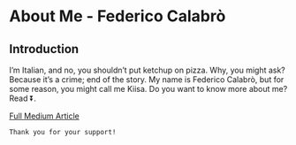 # About Me - Federico Calabrò

## Introduction

I’m Italian, and no, you shouldn’t put ketchup on pizza.
Why, you might ask? Because it’s a crime; end of the story.
My name is Federico Calabrò, but for some reason, you might call me Kiisa. Do you want to know more about me? Read ⏬.

[Full Medium Article](https://medium.com/@fedcal/about-me-federico-calabr%C3%B2-e86250dd907c)

```
Thank you for your support!
```
